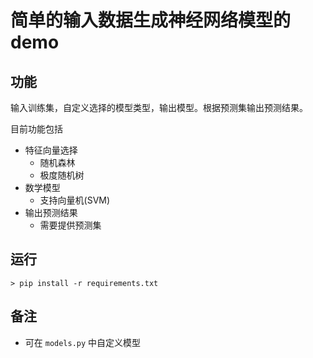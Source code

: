 # 简单的输入数据生成神经网络模型的demo
## 功能
输入训练集，自定义选择的模型类型，输出模型。根据预测集输出预测结果。

目前功能包括
- 特征向量选择
  - 随机森林
  - 极度随机树
- 数学模型
  - 支持向量机(SVM)
- 输出预测结果
  - 需要提供预测集

## 运行
```
> pip install -r requirements.txt
```

## 备注
- 可在 `models.py` 中自定义模型